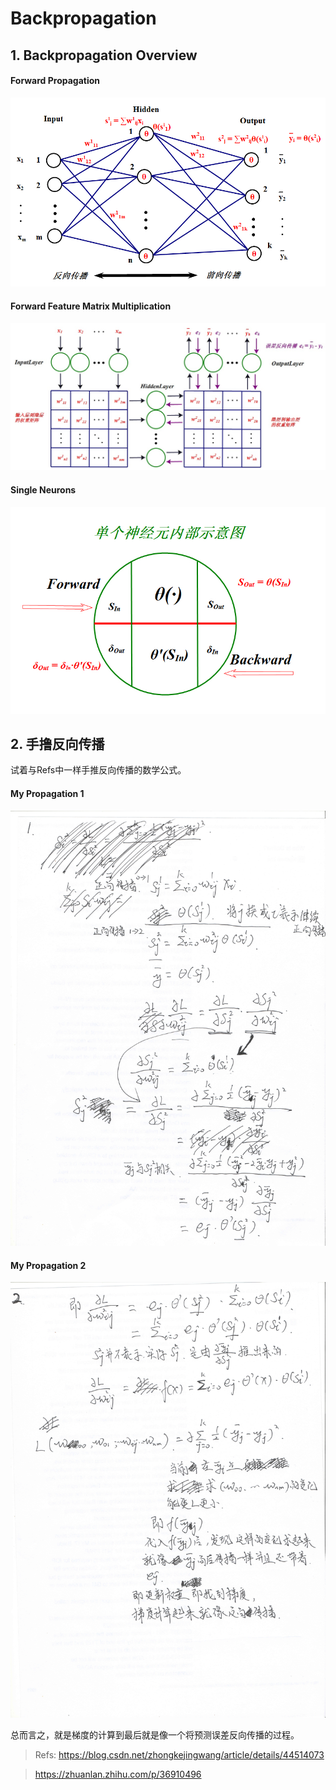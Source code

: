 # Backpropagation

## 1. Backpropagation Overview
#### Forward Propagation
![Forward Propagation](https://raw.githubusercontent.com/phoenixtomax/phoenixtomax.github.io/master/Res/BP2.jpg)

#### Forward Feature Matrix Multiplication
![Forward Feature Matrix Multiplication](https://raw.githubusercontent.com/phoenixtomax/phoenixtomax.github.io/master/Res/BP1.jpg)

#### Single Neurons
![Single Neurons](https://raw.githubusercontent.com/phoenixtomax/phoenixtomax.github.io/master/Res/BP3.jpg)

## 2. 手撸反向传播

试着与Refs中一样手推反向传播的数学公式。

#### My Propagation 1
![My Propagation 1](https://raw.githubusercontent.com/phoenixtomax/phoenixtomax.github.io/master/Res/MY_BP1.jpg)

#### My Propagation 2
![My Propagation 2](https://raw.githubusercontent.com/phoenixtomax/phoenixtomax.github.io/master/Res/MY_BP2.jpg)

总而言之，就是梯度的计算到最后就是像一个将预测误差反向传播的过程。

> Refs: https://blog.csdn.net/zhongkejingwang/article/details/44514073

> https://zhuanlan.zhihu.com/p/36910496
